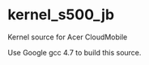 kernel_s500_jb
==============

Kernel source for Acer CloudMobile 

Use Google gcc 4.7 to build this source.
